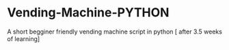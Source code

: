 # Vending-Machine-PYTHON
A short begginer friendly vending machine script in python [ after 3.5 weeks of learning]
